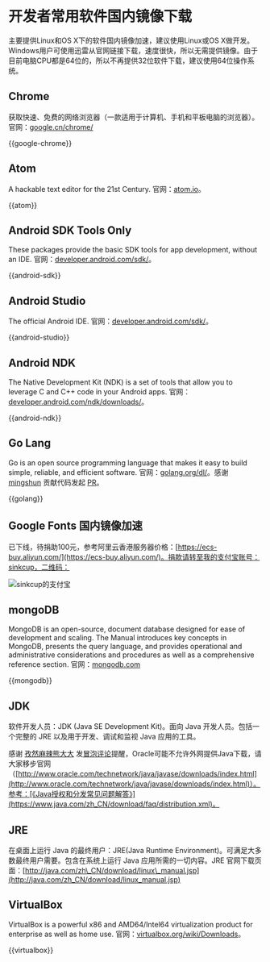# 开发者常用软件国内镜像下载

主要提供Linux和OS X下的软件国内镜像加速，建议使用Linux或OS X做开发。Windows用户可使用迅雷从官网链接下载，速度很快，所以无需提供镜像。由于目前电脑CPU都是64位的，所以不再提供32位软件下载，建议使用64位操作系统。

## Chrome

获取快速、免费的网络浏览器（一款适用于计算机、手机和平板电脑的浏览器）。官网：[google.cn/chrome/](http://www.google.cn/chrome/browser/desktop/index.html)

{{google-chrome}}

## Atom

A hackable text editor for the 21st Century. 官网：[atom.io](https://atom.io/)。

{{atom}}

## Android SDK Tools Only

These packages provide the basic SDK tools for app development, without an IDE. 官网：[developer.android.com/sdk/](http://developer.android.com/sdk/index.html#Other)。

{{android-sdk}}

## Android Studio

The official Android IDE. 官网：[developer.android.com/sdk/](http://developer.android.com/sdk/index.html#Other)。

{{android-studio}}

## Android NDK

The Native Development Kit (NDK) is a set of tools that allow you to leverage C and C++ code in your Android apps. 官网：[developer.android.com/ndk/downloads/](http://developer.android.com/ndk/downloads/index.html)。

{{android-ndk}}

## Go Lang

Go is an open source programming language that makes it easy to build simple, reliable, and efficient software. 官网：[golang.org/dl/](https://golang.org/dl/)。感谢 [mingshun](https://github.com/mingshun) 贡献代码发起 [PR](https://github.com/sinkcup/gmirror/pull/4)。

{{golang}}

## Google Fonts 国内镜像加速

已下线，待捐助100元，参考阿里云香港服务器价格：[https://ecs-buy.aliyun.com/](https://ecs-buy.aliyun.com/)。捐款请转至我的支付宝账号：sinkcup，二维码：

![sinkcup的支付宝](https://t.alipayobjects.com/images/mobilecodec/T1hiBuXoFcXXXXXXXX)

## mongoDB

MongoDB is an open-source, document database designed for ease of development and scaling. The Manual introduces key concepts in MongoDB, presents the query language, and provides operational and administrative considerations and procedures as well as a comprehensive reference section. 官网：[mongodb.com](https://www.mongodb.com/download-center)

{{mongodb}}

## JDK

软件开发人员：JDK (Java SE Development Kit)。面向 Java 开发人员。包括一个完整的 JRE 以及用于开发、调试和监视 Java 应用的工具。

感谢 [孜然麻辣熊大大](https://coding.net/u/linqun) 发[冒泡评论](https://coding.net/u/sinkcup/pp/70419)提醒，Oracle可能不允许外网提供Java下载，请大家移步官网（[http://www.oracle.com/technetwork/java/javase/downloads/index.html](http://www.oracle.com/technetwork/java/javase/downloads/index.html)）。参考：[《Java授权和分发常见问题解答》](https://www.java.com/zh_CN/download/faq/distribution.xml)。

## JRE

在桌面上运行 Java 的最终用户：JRE(Java Runtime Environment)。可满足大多数最终用户需要。包含在系统上运行 Java 应用所需的一切内容。JRE 官网下载页面：[http://java.com/zh\_CN/download/linux\_manual.jsp](http://java.com/zh_CN/download/linux_manual.jsp)


## VirtualBox

VirtualBox is a powerful x86 and AMD64/Intel64 virtualization product for enterprise as well as home use. 官网：[virtualbox.org/wiki/Downloads](https://www.virtualbox.org/wiki/Downloads)。

{{virtualbox}}

<script src="https://imsun.github.io/gitment/dist/gitment.browser.js"></script>
<script>
    var gitment = new Gitment({
      "id": "index",
      "owner": "sinkcup",
      "repo": 'gmirror',
      "oauth": {
        "client_id": "33b27f4d0f8594cdccb5",
        "client_secret": "c886ec8b1779839dc21f4114e14466e8ed8a192f"
      }
    });
    gitment.render('container');
</script>
